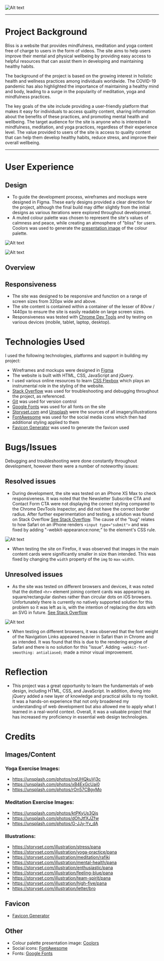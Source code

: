 ![Alt text](/assets/img/readme-img/cover-image.png "Cover image")

___

# Project Background 
Bliss is a website that provides mindfulness, meditation and yoga content free of charge to users in the form of videos. The site aims to help users improve their mental and physical wellbeing by providing easy access to helpful resources that can assist them in developing and maintaining healthy habits.

The background of the project is based on the growing interest in holistic health and wellness practices among individuals worldwide. The COVID-19 pandemic has also highlighted the importance of maintaining a healthy mind and body, leading to a surge in the popularity of meditation, yoga and mindfulness practices.

The key goals of the site include providing a user-friendly platform that makes it easy for individuals to access quality content, sharing information about the benefits of these practices, and promoting mental health and wellbeing. The target audience for the site is anyone who is interested in mindfulness, meditation, and yoga practices, regardless of their experience level. The value provided to users of the site is access to quality content that can help them develop healthy habits, reduce stress, and improve their overall wellbeing.

___

# User Experience

## Design
- To guide the development process, wireframes and mockups were designed in Figma. These early designs provided a clear direction for the project, although the final build may differ slightly from the initial designs as various iterations were explored throughout development. 
- A muted colour palette was chosen to represent the site's values of calmness and peace, while creating an atmosphere of "bliss" for users. Coolors was used to generate the [presentation image](https://coolors.co/ffffff-fae5ce-f7e5d1-fcd3a3-f5cb82-e3b66a-7a5e40-3b3b3b-ff5f33) of the colour palette. 

![Alt text](/assets/img/readme-img/figma-screens.png "Figma screens")

![Alt text](/assets/img/readme-img/colour-palette.png "Colour palette")


## Overview

## Responsiveness
- The site was designed to be responsive and function on a range of screen sizes from 320px wide and above.
- The site content is contained within a container of the lesser of 80vw / 1440px to ensure the site is easily readable on large screen sizes.
- Responsiveness was tested with [Chrome Dev Tools](https://developer.chrome.com/docs/devtools/) and by testing on various devices (mobile, tablet, laptop, desktop).

# Technologies Used
I used the following technologies, platforms and support in building my project:
- Wireframes and mockups were designed in [Figma](https://www.figma.com/)
- The website is built with HTML, CSS, JavaScript and jQuery.
- I used various online resources to learn [CSS Flexbox](https://developer.mozilla.org/en-US/docs/Web/CSS/CSS_Flexible_Box_Layout/Basic_Concepts_of_Flexbox) which plays an instrumental role in the styling of the website.
- [Stack Overflow](https://stackoverflow.com/) was used for troubleshooting and debugging throughout the project, as referenced.
- [Git](https://git-scm.com/) was used for version control
- [Google Fonts](https://fonts.google.com/) was used for all fonts on the site
- [Storyset.com](https://storyset.com/) and [Unsplash](https://unsplash.com/) were the sources of all imagery/illustrations
- [FontAwesome](https://fontawesome.com/v4/) was used for the social media icons which then had additional styling applied to them
- [Favicon Generator](https://favicon.io) was used to generate the favicon used

# Bugs/Issues
Debugging and troubleshooting were done constantly throughout development, however there were a number of noteworthy issues:

## Resolved issues
- During development, the site was tested on an iPhone XS Max to check responsiveness. It was noted that the Newsletter Subscribe CTA and Contact Form CTA were not displaying the correct styling compared to the Chrome DevTools Inspector, and did not have the correct border radius. After further experimentation and testing, a solution was found on Stack Overflow [See Stack Overflow](https://stackoverflow.com/questions/20640182/iphone-overriding-all-of-my-styles-on-an-inputtype-submit). The cause of the "bug" relates to how Safari on an iPhone renders `<input type="submit">` and was fixed by adding "-webkit-appearance:none;" to the element's CSS rule. 

![Alt text](/assets/img/readme-img/bug-cta.png "Bug with CTA on iPhone Safari")

- When testing the site on Firefox, it was observed that images in the main content cards were significantly smaller in size than intended. This was fixed by changing the `width` property of the `img` to `max-width`.

## Unresolved issues
- As the site was tested on different browsers and devices, it was noted that the dotted `<hr>` element joining content cards was appearing as square/rectangular dashes rather than circular dots on iOS browsers. Unfortunately there is currently no natively supported solution for this problem so it was left as is, with the intention of replacing the dots with an SVG in future. [See Stack Overflow](https://stackoverflow.com/questions/11280676/how-to-create-dotted-border-with-round-dots-in-webkit-browsers)

![Alt text](/assets/img/readme-img/bug-hr.png "Bug with `<hr>` element")

- When testing on different browsers, it was observed that the font weight of the Navigation Links appeared heavier in Safari than in Chrome and as intended. It was found that this is due to the rendering engine of Safari and there is no solution for this "issue". Adding `-webkit-font-smoothing: antialiased;` made a minor visual improvement.

# Reflection
- This project was a great opportunity to learn the fundamentals of web design, including HTML, CSS, and JavaScript. In addition, diving into jQuery added a new layer of knowledge and practical skills to my toolkit. It was a hands-on experience that not only broadened my understanding of web development but also allowed me to apply what I learned in a real-world context. Overall, it was a valuable project that has increased my proficiency in essential web design technologies.


# Credits

## Images/Content

### Yoga Exercise Images: 
- https://unsplash.com/photos/nqUHQkuVj3c
- https://unsplash.com/photos/xB4ExGcUai0
- https://unsplash.com/photos/rOn57CBgyMo

### Meditation Exercise Images:
- https://unsplash.com/photos/ktPKyUs3Qjs
- https://unsplash.com/photos/dOhJtfXJZfw
- https://unsplash.com/photos/G-JJy-Yv_dA

### Illustrations:
- https://storyset.com/illustration/stress/pana
- https://storyset.com/illustration/yoga-practice/pana
- https://storyset.com/illustration/meditation/rafiki
- https://storyset.com/illustration/mental-health/pana
- https://storyset.com/illustration/enthusiastic/pana
- https://storyset.com/illustration/feeling-blue/pana
- https://storyset.com/illustration/team-spirit/pana
- https://storyset.com/illustration/high-five/pana
- https://storyset.com/illustration/letter/bro

## Favicon
- [Favicon Generator](https://favicon.io)

## Other
- Colour palette presentation image: [Coolors](https://coolors.co/ffffff-fae5ce-f7e5d1-fcd3a3-f5cb82-e3b66a-7a5e40-3b3b3b-ff5f33)
- Social icons: [FontAwesome](https://fontawesome.com/v4/)
- Fonts: [Google Fonts](https://fonts.google.com/)
